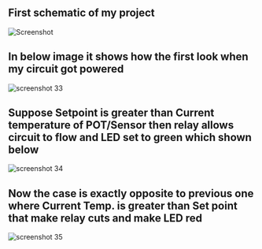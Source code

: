 ## First schematic of my project
![Screenshot](https://user-images.githubusercontent.com/102345521/164758168-238bbbac-f690-4e6c-a458-8d8059907ea6.jpeg)
## In below image it shows how the first look when my circuit got powered
![screenshot 33](https://user-images.githubusercontent.com/102345521/164759189-dc000b66-de75-4472-9264-14c1ba2aad61.jpeg)
## Suppose Setpoint is greater than Current temperature of POT/Sensor then relay allows circuit to flow and LED set to green which shown below

![screenshot 34](https://user-images.githubusercontent.com/102345521/164759629-f7378477-7a49-4158-be2f-ca201090883e.jpeg)


## Now the case is exactly opposite to previous one where Current Temp. is greater than Set point that make relay cuts and make LED red

![screenshot 35](https://user-images.githubusercontent.com/102345521/164760172-36b0d9a5-9701-4e76-b885-aece017ebd91.jpeg)

